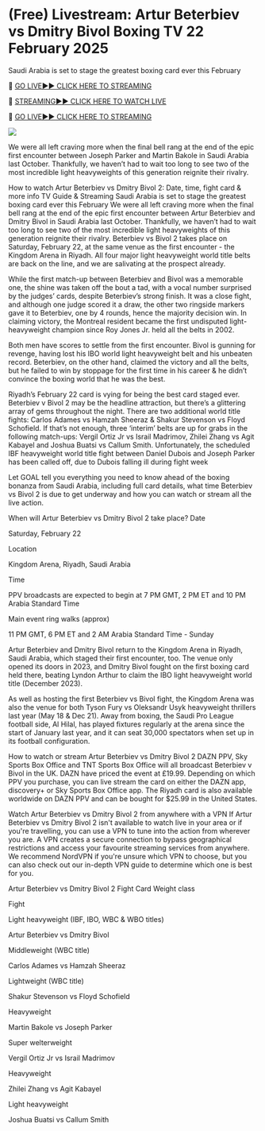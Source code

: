 # (Free) Livestream: Artur Beterbiev vs Dmitry Bivol  Boxing TV 22 February 2025
Saudi Arabia is set to stage the greatest boxing card ever this February

🔴 [GO LIVE►► CLICK HERE TO STREAMING](https://boxlivendirectstrems.blogspot.com/)

🔴 [STREAMING►► CLICK HERE TO WATCH LIVE](https://boxlivendirectstrems.blogspot.com/)

🔴 [GO LIVE►► CLICK HERE TO STREAMING](https://boxlivendirectstrems.blogspot.com/)

<a href="https://boxlivendirectstrems.blogspot.com/"><img src="https://camo.githubusercontent.com/fba2f80cc16cb7cee92a7b75e9351357b2314df93a82e6b963b2992db1bc504d/68747470733a2f2f65743230736c616d2e6e65742f77702d636f6e74656e742f75706c6f6164732f323031392f31312f4372696348442d4c6976652d437269636b65742d53747265616d696e672d2545322538302539332d57617463682d4c6976652d437269636b65742d4f6e6c696e652d546f6461792e706e67"></a>

We were all left craving more when the final bell rang at the end of the epic first encounter between Joseph Parker and Martin Bakole in Saudi Arabia last October. Thankfully, we haven’t had to wait too long to see two of the most incredible light heavyweights of this generation reignite their rivalry. 

How to watch Artur Beterbiev vs Dmitry Bivol 2: Date, time, fight card & more info TV Guide & Streaming Saudi Arabia is set to stage the greatest boxing card ever this February We were all left craving more when the final bell rang at the end of the epic first encounter between Artur Beterbiev and Dmitry Bivol in Saudi Arabia last October. Thankfully, we haven’t had to wait too long to see two of the most incredible light heavyweights of this generation reignite their rivalry. Beterbiev vs Bivol 2 takes place on Saturday, February 22, at the same venue as the first encounter - the Kingdom Arena in Riyadh. All four major light heavyweight world title belts are back on the line, and we are salivating at the prospect already.

While the first match-up between Beterbiev and Bivol was a memorable one, the shine was taken off the bout a tad, with a vocal number surprised by the judges’ cards, despite Beterbiev’s strong finish. It was a close fight, and although one judge scored it a draw, the other two ringside markers gave it to Beterbiev, one by 4 rounds, hence the majority decision win. In claiming victory, the Montreal resident became the first undisputed light-heavyweight champion since Roy Jones Jr. held all the belts in 2002.

Both men have scores to settle from the first encounter. Bivol is gunning for revenge, having lost his IBO world light heavyweight belt and his unbeaten record. Beterbiev, on the other hand, claimed the victory and all the belts, but he failed to win by stoppage for the first time in his career & he didn’t convince the boxing world that he was the best.

Riyadh’s February 22 card is vying for being the best card staged ever. Beterbiev v Bivol 2 may be the headline attraction, but there’s a glittering array of gems throughout the night. There are two additional world title fights: Carlos Adames vs Hamzah Sheeraz & Shakur Stevenson vs Floyd Schofield. If that’s not enough, three ‘interim’ belts are up for grabs in the following match-ups: Vergil Ortiz Jr vs Israil Madrimov, Zhilei Zhang vs Agit Kabayel and Joshua Buatsi vs Callum Smith. Unfortunately, the scheduled IBF heavyweight world title fight between Daniel Dubois and Joseph Parker has been called off, due to Dubois falling ill during fight week

Let GOAL tell you everything you need to know ahead of the boxing bonanza from Saudi Arabia, including full card details, what time Beterbiev vs Bivol 2 is due to get underway and how you can watch or stream all the live action.

When will Artur Beterbiev vs Dmitry Bivol 2 take place? Date

Saturday, February 22

Location

Kingdom Arena, Riyadh, Saudi Arabia

Time

PPV broadcasts are expected to begin at 7 PM GMT, 2 PM ET and 10 PM Arabia Standard Time

Main event ring walks (approx)

11 PM GMT, 6 PM ET and 2 AM Arabia Standard Time - Sunday

Artur Beterbiev and Dmitry Bivol return to the Kingdom Arena in Riyadh, Saudi Arabia, which staged their first encounter, too. The venue only opened its doors in 2023, and Dmitry Bivol fought on the first boxing card held there, beating Lyndon Arthur to claim the IBO light heavyweight world title (December 2023).

As well as hosting the first Beterbiev vs Bivol fight, the Kingdom Arena was also the venue for both Tyson Fury vs Oleksandr Usyk heavyweight thrillers last year (May 18 & Dec 21). Away from boxing, the Saudi Pro League football side, Al Hilal, has played fixtures regularly at the arena since the start of January last year, and it can seat 30,000 spectators when set up in its football configuration.

How to watch or stream Artur Beterbiev vs Dmitry Bivol 2 DAZN PPV, Sky Sports Box Office and TNT Sports Box Office will all broadcast Beterbiev v Bivol in the UK. DAZN have priced the event at £19.99. Depending on which PPV you purchase, you can live stream the card on either the DAZN app, discovery+ or Sky Sports Box Office app. The Riyadh card is also available worldwide on DAZN PPV and can be bought for $25.99 in the United States.

Watch Artur Beterbiev vs Dmitry Bivol 2 from anywhere with a VPN If Artur Beterbiev vs Dmitry Bivol 2 isn't available to watch live in your area or if you're travelling, you can use a VPN to tune into the action from wherever you are. A VPN creates a secure connection to bypass geographical restrictions and access your favourite streaming services from anywhere. We recommend NordVPN if you're unsure which VPN to choose, but you can also check out our in-depth VPN guide to determine which one is best for you.

Artur Beterbiev vs Dmitry Bivol 2 Fight Card Weight class

Fight

Light heavyweight (IBF, IBO, WBC & WBO titles)

Artur Beterbiev vs Dmitry Bivol

Middleweight (WBC title)

Carlos Adames vs Hamzah Sheeraz

Lightweight (WBC title)

Shakur Stevenson vs Floyd Schofield

Heavyweight

Martin Bakole vs Joseph Parker

Super welterweight

Vergil Ortiz Jr vs Israil Madrimov

Heavyweight

Zhilei Zhang vs Agit Kabayel

Light heavyweight

Joshua Buatsi vs Callum Smith

